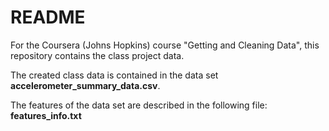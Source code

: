 README
========================================================

For the Coursera (Johns Hopkins) course "Getting and Cleaning Data", this repository contains the class project data.

The created class data is contained in the data set **accelerometer_summary_data.csv**.

The features of the data set are described in the following file: **features_info.txt**
